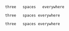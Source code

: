 `   three   spaces   everywhere   `

`   three   spaces
  everywhere   `

`   three   spaces
 everywhere   `

